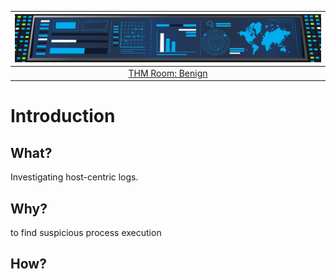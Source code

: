 | ![Benign](../../_static/images/benign-room-banner.png)
|:--:|
| [THM Room: Benign](https://tryhackme.com/room/benign) |

# Introduction

## What?

Investigating host-centric logs.

## Why?

to find suspicious process execution

## How?


